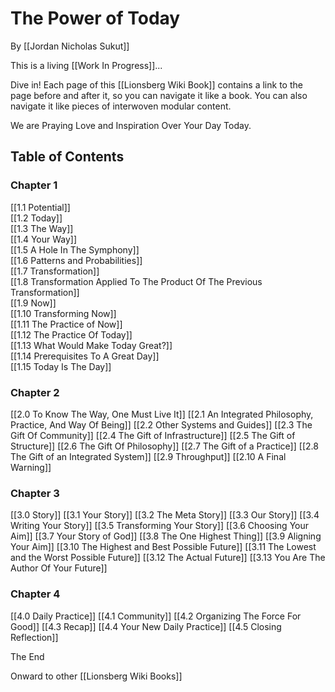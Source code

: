 # The Power of Today
By [[Jordan Nicholas Sukut]]

This is a living [[Work In Progress]]... 

Dive in!  Each page of this [[Lionsberg Wiki Book]] contains a link to the page before and after it, so you can navigate it like a book. You can also navigate it like pieces of interwoven modular content.

We are Praying Love and Inspiration Over Your Day Today.

## Table of Contents

### Chapter 1
[[1.1 Potential]]  
[[1.2 Today]]  
[[1.3 The Way]]  
[[1.4 Your Way]]  
[[1.5 A Hole In The Symphony]]  
[[1.6 Patterns and Probabilities]]  
[[1.7 Transformation]]  
[[1.8 Transformation Applied To The Product Of The Previous Transformation]]  
[[1.9 Now]]  
[[1.10 Transforming Now]]  
[[1.11 The Practice of Now]]  
[[1.12 The Practice Of Today]]  
[[1.13 What Would Make Today Great?]]  
[[1.14 Prerequisites To A Great Day]]  
[[1.15 Today Is The Day]]  

### Chapter 2
[[2.0 To Know The Way, One Must Live It]]
[[2.1 An Integrated Philosophy, Practice, And Way Of Being]]
[[2.2 Other Systems and Guides]]
[[2.3 The Gift Of Community]]
[[2.4 The Gift of Infrastructure]]
[[2.5 The Gift of Structure]]
[[2.6 The Gift Of Philosophy]]
[[2.7 The Gift of a Practice]]
[[2.8 The Gift of an Integrated System]]
[[2.9 Throughput]]
[[2.10 A Final Warning]]

### Chapter 3 
[[3.0 Story]]
[[3.1 Your Story]]
[[3.2 The Meta Story]]
[[3.3 Our Story]]
[[3.4 Writing Your Story]]
[[3.5 Transforming Your Story]]
[[3.6 Choosing Your Aim]]
[[3.7 Your Story of God]]
[[3.8 The One Highest Thing]]
[[3.9 Aligning Your Aim]]
[[3.10 The Highest and Best Possible Future]]
[[3.11 The Lowest and the Worst Possible Future]]
[[3.12 The Actual Future]]
[[3.13 You Are The Author Of Your Future]]

### Chapter 4
[[4.0 Daily Practice]]
[[4.1 Community]]
[[4.2 Organizing The Force For Good]]
[[4.3 Recap]]
[[4.4 Your New Daily Practice]]
[[4.5 Closing Reflection]]

The End

Onward to other [[Lionsberg Wiki Books]]  